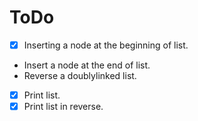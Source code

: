 # ToDo

- [x] Inserting a node at the beginning of list.
- Insert a node at the end of list.
- Reverse a doublylinked list.
- [x] Print list.
- [x] Print list in reverse.
